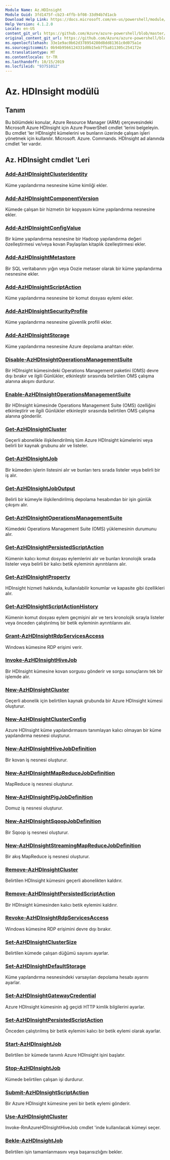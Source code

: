 ```yaml
---
Module Name: Az.HDInsight
Module Guid: 3fd1475f-cb23-4ffb-bf08-33d94b7d1acb
Download Help Link: https://docs.microsoft.com/en-us/powershell/module/az.hdinsight
Help Version: 4.1.2.0
Locale: en-US
content_git_url: https://github.com/Azure/azure-powershell/blob/master/src/HDInsight/HDInsight/help/Az.HDInsight.md
original_content_git_url: https://github.com/Azure/azure-powershell/blob/master/src/HDInsight/HDInsight/help/Az.HDInsight.md
ms.openlocfilehash: 33e1e9ac0b62d378954280d8dd81361c0d075a1e
ms.sourcegitcommit: 0b94b9566124331d0b15eb7f5a811305c254172e
ms.translationtype: MT
ms.contentlocale: tr-TR
ms.lasthandoff: 10/15/2019
ms.locfileid: "93751012"
---
```

# Az. HDInsight modülü
## Tanım
Bu bölümdeki konular, Azure Resource Manager (ARM) çerçevesindeki Microsoft Azure HDInsight için Azure PowerShell cmdlet 'lerini belgeleyin. Bu cmdlet 'ler HDInsight kümelerini ve bunların üzerinde çalışan işleri yönetmek için kullanılır. Microsoft. Azure. Commands. HDInsight ad alanında cmdlet 'ler vardır.

## Az. HDInsight cmdlet 'Leri
### [Add-AzHDInsightClusterIdentity](Add-AzHDInsightClusterIdentity.md)
Küme yapılandırma nesnesine küme kimliği ekler.

### [Add-AzHDInsightComponentVersion](Add-AzHDInsightComponentVersion.md)
Kümede çalışan bir hizmetin bir kopyasını küme yapılandırma nesnesine ekler.

### [Add-AzHDInsightConfigValue](Add-AzHDInsightConfigValue.md)
Bir küme yapılandırma nesnesine bir Hadoop yapılandırma değeri özelleştirmesi ve/veya kovan Paylaşılan kitaplık özelleştirmesi ekler.

### [Add-AzHDInsightMetastore](Add-AzHDInsightMetastore.md)
Bir SQL veritabanını yığın veya Oozie metaser olarak bir küme yapılandırma nesnesine ekler.

### [Add-AzHDInsightScriptAction](Add-AzHDInsightScriptAction.md)
Küme yapılandırma nesnesine bir komut dosyası eylemi ekler.

### [Add-AzHDInsightSecurityProfile](Add-AzHDInsightSecurityProfile.md)
Küme yapılandırma nesnesine güvenlik profili ekler.

### [Add-AzHDInsightStorage](Add-AzHDInsightStorage.md)
Küme yapılandırma nesnesine Azure depolama anahtarı ekler.

### [Disable-AzHDInsightOperationsManagementSuite](Disable-AzHDInsightOperationsManagementSuite.md)
Bir HDInsight kümesindeki Operations Management paketini (OMS) devre dışı bırakır ve ilgili Günlükler, etkinleştir sırasında belirtilen OMS çalışma alanına akışını durdurur.

### [Enable-AzHDInsightOperationsManagementSuite](Enable-AzHDInsightOperationsManagementSuite.md)
Bir HDInsight kümesinde Operations Management Suite (OMS) özelliğini etkinleştirir ve ilgili Günlükler etkinleştir sırasında belirtilen OMS çalışma alanına gönderilir.

### [Get-AzHDInsightCluster](Get-AzHDInsightCluster.md)
Geçerli abonelikle ilişkilendirilmiş tüm Azure HDInsight kümelerini veya belirli bir kaynak grubunu alır ve listeler.

### [Get-AzHDInsightJob](Get-AzHDInsightJob.md)
Bir kümeden işlerin listesini alır ve bunları ters sırada listeler veya belirli bir iş alır.

### [Get-AzHDInsightJobOutput](Get-AzHDInsightJobOutput.md)
Belirli bir kümeyle ilişkilendirilmiş depolama hesabından bir işin günlük çıkışını alır.

### [Get-AzHDInsightOperationsManagementSuite](Get-AzHDInsightOperationsManagementSuite.md)
Kümedeki Operations Management Suite (OMS) yüklemesinin durumunu alır.

### [Get-AzHDInsightPersistedScriptAction](Get-AzHDInsightPersistedScriptAction.md)
Kümenin kalıcı komut dosyası eylemlerini alır ve bunları kronolojik sırada listeler veya belirli bir kalıcı betik eyleminin ayrıntılarını alır.

### [Get-AzHDInsightProperty](Get-AzHDInsightProperty.md)
HDInsight hizmeti hakkında, kullanılabilir konumlar ve kapasite gibi özellikleri alır.

### [Get-AzHDInsightScriptActionHistory](Get-AzHDInsightScriptActionHistory.md)
Kümenin komut dosyası eylem geçmişini alır ve ters kronolojik sırayla listeler veya önceden çalıştırılmış bir betik eyleminin ayrıntılarını alır.

### [Grant-AzHDInsightRdpServicesAccess](Grant-AzHDInsightRdpServicesAccess.md)
Windows kümesine RDP erişimi verir.

### [Invoke-AzHDInsightHiveJob](Invoke-AzHDInsightHiveJob.md)
Bir HDInsight kümesine kovan sorgusu gönderir ve sorgu sonuçlarını tek bir işlemde alır.

### [New-AzHDInsightCluster](New-AzHDInsightCluster.md)
Geçerli abonelik için belirtilen kaynak grubunda bir Azure HDInsight kümesi oluşturur.

### [New-AzHDInsightClusterConfig](New-AzHDInsightClusterConfig.md)
Azure HDInsight küme yapılandırmasını tanımlayan kalıcı olmayan bir küme yapılandırma nesnesi oluşturur.

### [New-AzHDInsightHiveJobDefinition](New-AzHDInsightHiveJobDefinition.md)
Bir kovan iş nesnesi oluşturur.

### [New-AzHDInsightMapReduceJobDefinition](New-AzHDInsightMapReduceJobDefinition.md)
MapReduce iş nesnesi oluşturur.

### [New-AzHDInsightPigJobDefinition](New-AzHDInsightPigJobDefinition.md)
Domuz iş nesnesi oluşturur.

### [New-AzHDInsightSqoopJobDefinition](New-AzHDInsightSqoopJobDefinition.md)
Bir Sqoop iş nesnesi oluşturur.

### [New-AzHDInsightStreamingMapReduceJobDefinition](New-AzHDInsightStreamingMapReduceJobDefinition.md)
Bir akış MapReduce iş nesnesi oluşturur.

### [Remove-AzHDInsightCluster](Remove-AzHDInsightCluster.md)
Belirtilen HDInsight kümesini geçerli abonelikten kaldırır.

### [Remove-AzHDInsightPersistedScriptAction](Remove-AzHDInsightPersistedScriptAction.md)
Bir HDInsight kümesinden kalıcı betik eylemini kaldırır.

### [Revoke-AzHDInsightRdpServicesAccess](Revoke-AzHDInsightRdpServicesAccess.md)
Windows kümesine RDP erişimini devre dışı bırakır.

### [Set-AzHDInsightClusterSize](Set-AzHDInsightClusterSize.md)
Belirtilen kümede çalışan düğümü sayısını ayarlar.

### [Set-AzHDInsightDefaultStorage](Set-AzHDInsightDefaultStorage.md)
Küme yapılandırma nesnesindeki varsayılan depolama hesabı ayarını ayarlar.

### [Set-AzHDInsightGatewayCredential](Set-AzHDInsightGatewayCredential.md)
Azure HDInsight kümesinin ağ geçidi HTTP kimlik bilgilerini ayarlar.

### [Set-AzHDInsightPersistedScriptAction](Set-AzHDInsightPersistedScriptAction.md)
Önceden çalıştırılmış bir betik eylemini kalıcı bir betik eylemi olarak ayarlar.

### [Start-AzHDInsightJob](Start-AzHDInsightJob.md)
Belirtilen bir kümede tanımlı Azure HDInsight işini başlatır.

### [Stop-AzHDInsightJob](Stop-AzHDInsightJob.md)
Kümede belirtilen çalışan işi durdurur.

### [Submit-AzHDInsightScriptAction](Submit-AzHDInsightScriptAction.md)
Bir Azure HDInsight kümesine yeni bir betik eylemi gönderir.

### [Use-AzHDInsightCluster](Use-AzHDInsightCluster.md)
Invoke-RmAzureHDInsightHiveJob cmdlet 'inde kullanılacak kümeyi seçer.

### [Bekle-AzHDInsightJob](Wait-AzHDInsightJob.md)
Belirtilen işin tamamlanmasını veya başarısızlığını bekler.

